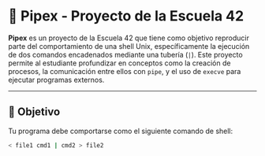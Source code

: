 # 🔧 Pipex - Proyecto de la Escuela 42

**Pipex** es un proyecto de la Escuela 42 que tiene como objetivo reproducir parte del comportamiento de una shell Unix, específicamente la ejecución de dos comandos encadenados mediante una tubería (`|`). Este proyecto permite al estudiante profundizar en conceptos como la creación de procesos, la comunicación entre ellos con `pipe`, y el uso de `execve` para ejecutar programas externos.

---

## 🎯 Objetivo

Tu programa debe comportarse como el siguiente comando de shell:

```bash
< file1 cmd1 | cmd2 > file2
